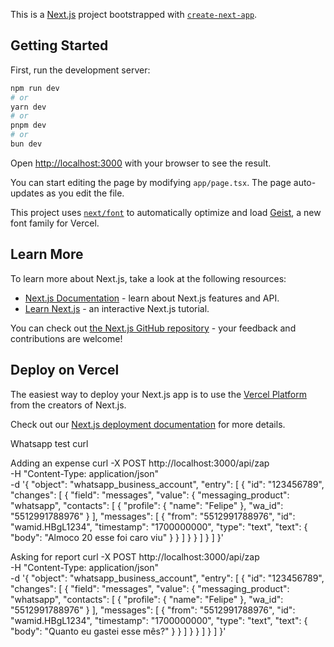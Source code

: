 This is a [Next.js](https://nextjs.org) project bootstrapped with [`create-next-app`](https://nextjs.org/docs/app/api-reference/cli/create-next-app).

## Getting Started

First, run the development server:

```bash
npm run dev
# or
yarn dev
# or
pnpm dev
# or
bun dev
```

Open [http://localhost:3000](http://localhost:3000) with your browser to see the result.

You can start editing the page by modifying `app/page.tsx`. The page auto-updates as you edit the file.

This project uses [`next/font`](https://nextjs.org/docs/app/building-your-application/optimizing/fonts) to automatically optimize and load [Geist](https://vercel.com/font), a new font family for Vercel.

## Learn More

To learn more about Next.js, take a look at the following resources:

- [Next.js Documentation](https://nextjs.org/docs) - learn about Next.js features and API.
- [Learn Next.js](https://nextjs.org/learn) - an interactive Next.js tutorial.

You can check out [the Next.js GitHub repository](https://github.com/vercel/next.js) - your feedback and contributions are welcome!

## Deploy on Vercel

The easiest way to deploy your Next.js app is to use the [Vercel Platform](https://vercel.com/new?utm_medium=default-template&filter=next.js&utm_source=create-next-app&utm_campaign=create-next-app-readme) from the creators of Next.js.

Check out our [Next.js deployment documentation](https://nextjs.org/docs/app/building-your-application/deploying) for more details.

Whatsapp test curl

Adding an expense
curl -X POST http://localhost:3000/api/zap \
 -H "Content-Type: application/json" \
 -d '{
"object": "whatsapp_business_account",
"entry": [
{
"id": "123456789",
"changes": [
{
"field": "messages",
"value": {
"messaging_product": "whatsapp",
"contacts": [
{
"profile": { "name": "Felipe" },
"wa_id": "5512991788976"
}
],
"messages": [
{
"from": "5512991788976",
"id": "wamid.HBgL1234",
"timestamp": "1700000000",
"type": "text",
"text": { "body": "Almoco 20 esse foi caro viu" }
}
]
}
}
]
}
]
}'

Asking for report
curl -X POST http://localhost:3000/api/zap \
 -H "Content-Type: application/json" \
 -d '{
"object": "whatsapp_business_account",
"entry": [
{
"id": "123456789",
"changes": [
{
"field": "messages",
"value": {
"messaging_product": "whatsapp",
"contacts": [
{
"profile": { "name": "Felipe" },
"wa_id": "5512991788976"
}
],
"messages": [
{
"from": "5512991788976",
"id": "wamid.HBgL1234",
"timestamp": "1700000000",
"type": "text",
"text": { "body": "Quanto eu gastei esse mês?" }
}
]
}
}
]
}
]
}'
